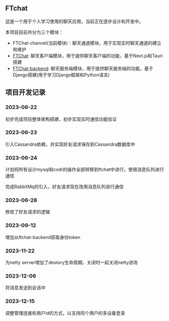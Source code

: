 ## FTchat

这是一个用于个人学习使用的聊天应用，当前正在逐步设计和开发中。

本项目目前共分为三个模块：

- FTChat-channel(当前模块)：聊天通道模块，用于实现实时聊天通道的建立和维护
- [FTChat](https://github.com/FTBoojux/ftchat): 聊天客户端模块，用于提供聊天客户端的功能，基于Next.js和Tauri搭建
- [FTChat-backend](https://github.com/FTBoojux/ftchat_backend): 聊天服务端模块，用于提供聊天服务端的功能，基于Django搭建(用于学习Django框架和Python语言)

## 项目开发记录

### 2023-06-22

初步完成项目整体架构搭建，初步实现实时通信功能验证

### 2023-06-23

引入Cassandra依赖，并实现好友请求保存到Cassandra数据库中

### 2023-06-24

计划将所有设计mysql和csdr的操作全部转移到ftchat中进行，使用消息队列进行通信

完成RabbitMq的引入，好友请求现在改用消息队列进行通信

### 2023-06-28

修改了好友请求的逻辑

### 2023-09-12

增加从ftchat-backend获取身份token

### 2023-11-22

为netty server增加了destory生命周期，关闭时一起关闭netty进场

### 2023-12-06

将消息发送到会话中

### 2023-12-15

调整管理连接和用户id的方式，以支持同个用户的多设备登录